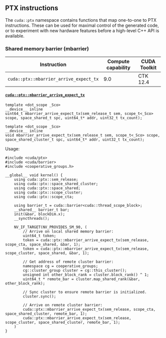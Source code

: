 ## PTX instructions

The `cuda::ptx` namespace contains functions that map one-to-one to PTX
instructions. These can be used for maximal control of the generated code, or to
experiment with new hardware features before a high-level C++ API is available.

### Shared memory barrier (mbarrier)

| Instruction | Compute capability | CUDA Toolkit |
|----------------------------------------|--------------------|--------------|
| `cuda::ptx::mbarrier_arrive_expect_tx` | 9.0                | CTK 12.4     |


#### [`cuda::ptx::mbarrier_arrive_expect_tx`](https://docs.nvidia.com/cuda/parallel-thread-execution/index.html#parallel-synchronization-and-communication-instructions-mbarrier-arrive)

```cuda
template <dot_scope _Sco>
__device__ inline
uint64_t mbarrier_arrive_expect_tx(sem_release_t sem, scope_t<_Sco> scope, space_shared_t spc, uint64_t* addr, uint32_t tx_count);

template <dot_scope _Sco>
__device__ inline
void mbarrier_arrive_expect_tx(sem_release_t sem, scope_t<_Sco> scope, space_shared_cluster_t spc, uint64_t* addr, uint32_t tx_count);
```

Usage:

```cuda
#include <cuda/ptx>
#include <cuda/barrier>
#include <cooperative_groups.h>

__global__ void kernel() {
    using cuda::ptx::sem_release;
    using cuda::ptx::space_shared_cluster;
    using cuda::ptx::space_shared;
    using cuda::ptx::scope_cluster;
    using cuda::ptx::scope_cta;

    using barrier_t = cuda::barrier<cuda::thread_scope_block>;
    __shared__ barrier_t bar;
    init(&bar, blockDim.x);
    __syncthreads();

    NV_IF_TARGET(NV_PROVIDES_SM_90, (
        // Arrive on local shared memory barrier:
        uint64_t token;
        token = cuda::ptx::mbarrier_arrive_expect_tx(sem_release, scope_cta, space_shared, &bar, 1);
        token = cuda::ptx::mbarrier_arrive_expect_tx(sem_release, scope_cluster, space_shared, &bar, 1);

        // Get address of remote cluster barrier:
        namespace cg = cooperative_groups;
        cg::cluster_group cluster = cg::this_cluster();
        unsigned int other_block_rank = cluster.block_rank() ^ 1;
        uint64_t * remote_bar = cluster.map_shared_rank(&bar, other_block_rank);

        // Sync cluster to ensure remote barrier is initialized.
        cluster.sync();

        // Arrive on remote cluster barrier:
        cuda::ptx::mbarrier_arrive_expect_tx(sem_release, scope_cta, space_shared_cluster, remote_bar, 1);
        cuda::ptx::mbarrier_arrive_expect_tx(sem_release, scope_cluster, space_shared_cluster, remote_bar, 1);
    )
}
```



